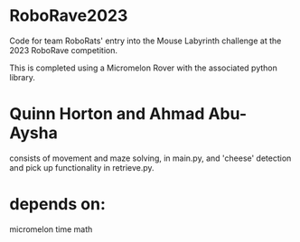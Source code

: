 # RoboRave2023

Code for team RoboRats' entry into the Mouse Labyrinth challenge at the 2023 RoboRave competition.

This is completed using a Micromelon Rover with the associated python library.

# Quinn Horton and Ahmad Abu-Aysha

consists of movement and maze solving, in main.py, and 'cheese' detection and pick up functionality
in retrieve.py.

# depends on:
micromelon
time
math
